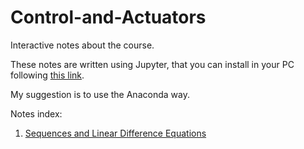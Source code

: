 # Control-and-Actuators

Interactive notes about the course.

These notes are written using Jupyter, that you can install in your PC following [this link](http://jupyter.readthedocs.io/en/latest/install.html).

My suggestion is to use the Anaconda way.

Notes index:

1. [Sequences and Linear Difference Equations](sequences.ipynb)
